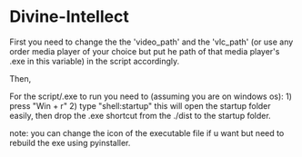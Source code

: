 # Divine-Intellect

First you need to change the the 'video_path' and the 'vlc_path' (or use any order media player of your choice but put he path of that media player's .exe in this variable) in the script accordingly. 

Then,

  For the script/.exe to run you need to (assuming you are on windows os):
    1) press "Win + r"
    2) type "shell:startup"
  this will open the startup folder easily,
  then drop the .exe shortcut from the ./dist to the startup folder.


note: you can change the icon of the executable file if u want but need to rebuild the exe using pyinstaller.

